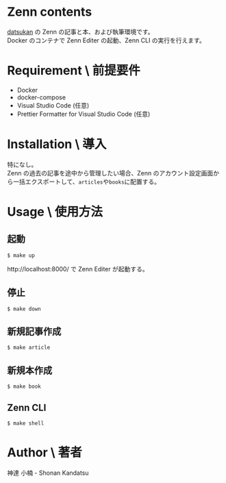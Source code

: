 # Zenn contents

[datsukan](https://zenn.dev/datsukan) の Zenn の記事と本、および執筆環境です。  
Docker のコンテナで Zenn Editer の起動、Zenn CLI の実行を行えます。

# Requirement \ 前提要件

- Docker
- docker-compose
- Visual Studio Code (任意)
- Prettier Formatter for Visual Studio Code (任意)

# Installation \ 導入

特になし。  
Zenn の過去の記事を途中から管理したい場合、Zenn のアカウント設定画面から一括エクスポートして、`articles`や`books`に配置する。

# Usage \ 使用方法

## 起動

```
$ make up
```

http://localhost:8000/ で Zenn Editer が起動する。

## 停止

```
$ make down
```

## 新規記事作成

```
$ make article
```

## 新規本作成

```
$ make book
```

## Zenn CLI

```
$ make shell
```

# Author \ 著者

神達 小楠 - Shonan Kandatsu
